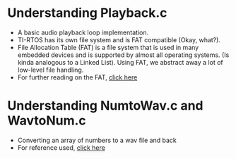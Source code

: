 # Understanding Playback.c
- A basic audio playback loop implementation.
- TI-RTOS has its own file system and is FAT compatible (Okay, what?). 
- File Allocation Table (FAT) is a file system that is used in many embedded devices and is supported by almost all operating systems. (Is kinda analogous to a Linked List). Using FAT, we abstract away a lot of low-level file handling.
- For further reading on the FAT, [click here](https://www.tuxera.com/blog/understanding-fat-exfat-file-system/)

# Understanding NumtoWav.c and WavtoNum.c
- Converting an array of numbers to a wav file and back
- For reference used, [click here](https://docs.fileformat.com/audio/wav/)

